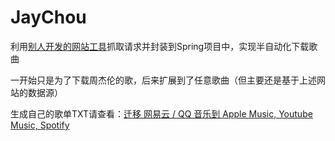 # JayChou

利用[别人开发的网站工具](http://tool.liumingye.cn/)抓取请求并封装到Spring项目中，实现半自动化下载歌曲

一开始只是为了下载周杰伦的歌，后来扩展到了任意歌曲（但主要还是基于上述网站的数据源）

生成自己的歌单TXT请查看：[迁移 网易云 / QQ 音乐到 Apple Music, Youtube Music, Spotify](https://yyrcd.com/n2s/)
